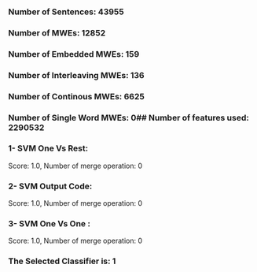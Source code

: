 ### Number of Sentences: 43955
### Number of MWEs: 12852

### Number of Embedded MWEs: 159

### Number of Interleaving MWEs: 136

### Number of Continous MWEs: 6625

### Number of Single Word MWEs: 0## Number of features used: 2290532

### 1- SVM One Vs Rest: 
Score: 1.0, Number of merge operation: 0
### 2- SVM Output Code: 
Score: 1.0, Number of merge operation: 0
### 3- SVM One Vs One : 
Score: 1.0, Number of merge operation: 0
### The Selected Classifier is: 1
